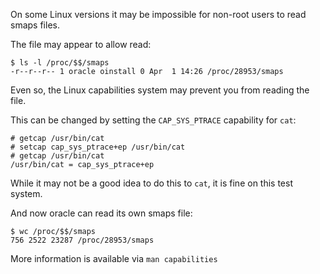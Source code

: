
On some Linux versions it may be impossible for non-root users to read smaps files.

The file may appear to allow read:

```text
$ ls -l /proc/$$/smaps
-r--r--r-- 1 oracle oinstall 0 Apr  1 14:26 /proc/28953/smaps
```

Even so, the Linux capabilities system may prevent you from reading the file.

This can be changed by setting the `CAP_SYS_PTRACE` capability for `cat`:

```text
# getcap /usr/bin/cat
# setcap cap_sys_ptrace+ep /usr/bin/cat
# getcap /usr/bin/cat
/usr/bin/cat = cap_sys_ptrace+ep

```

While it may not be a good idea to do this to `cat`, it is fine on this test system.

And now oracle can read its own smaps file:

```text
$ wc /proc/$$/smaps
756 2522 23287 /proc/28953/smaps
```

More information is available via `man capabilities`









